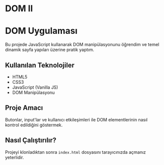 # DOM II

# DOM Uygulaması

Bu projede JavaScript kullanarak DOM manipülasyonunu öğrendim ve temel dinamik sayfa yapıları üzerine pratik yaptım.

## Kullanılan Teknolojiler
- HTML5
- CSS3
- JavaScript (Vanilla JS)
- DOM Manipülasyonu

## Proje Amacı
Butonlar, input'lar ve kullanıcı etkileşimleri ile DOM elementlerinin nasıl kontrol edildiğini göstermek.

## Nasıl Çalıştırılır?
Projeyi klonladıktan sonra `index.html` dosyasını tarayıcınızda açmanız yeterlidir.


